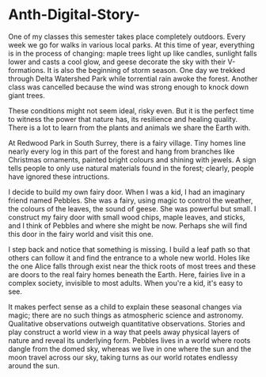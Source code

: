 # Anth-Digital-Story-

One of my classes this semester takes place completely outdoors.  Every week we go for walks in various local parks.  At this time of year, everything is in the process of changing:  maple trees light up like candles, sunlight falls lower and casts a cool glow, and geese decorate the sky with their V-formations.  It is also the beginning of storm season.  One day we trekked through Delta Watershed Park
while torrential rain awoke the forest.  Another class was cancelled because the wind was strong enough to knock down giant trees.  

These conditions might not seem ideal, risky even.  But it is the perfect time to witness the power that nature has, its resilience and healing quality.  There is a lot to learn from the plants and animals we share the Earth with. 

At Redwood Park in South Surrey, there is a fairy village.  Tiny homes line nearly every log in this part of the forest and hang from branches like Christmas ornaments, painted bright colours and shining with jewels.  A sign tells people to only use natural materials found in the forest; clearly, people have ignored these intructions.  

I decide to build my own fairy door.  When I was a kid, I had an imaginary friend named Pebbles.  She was a fairy, using magic to control the weather, the colours of the leaves, the sound of geese. She was powerful but small.  I construct my fairy door with small wood chips, maple leaves, and sticks, and I think of Pebbles and where she might be now.  Perhaps she will find this door in the fairy world and visit this one. 

I step back and notice that something is missing.  I build a leaf path so that others can follow it and find the entrance to a whole new world.  Holes like the one Alice falls through exist near the thick roots of most trees and these are doors to the real fairy homes beneath the Earth.  Here, fairies live in a complex society, invisible to most adults.  When you're a kid, it's easy to see.

It makes perfect sense as a child to explain these seasonal changes via magic; there are no such things as atmospheric science and astronomy.  Qualitative observations outweigh quantitative observations.  Stories and play construct a world view in a way that peels away physical layers of nature and reveal its underlying form.  Pebbles lives in a world where roots dangle from the domed sky, whereas we live in one where the sun and the moon travel across our sky, taking turns as our world rotates endlessy around the sun.


